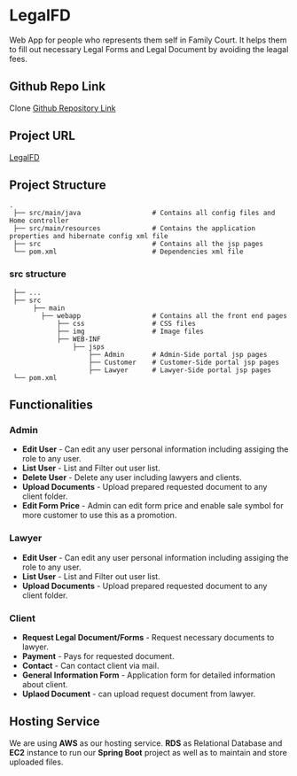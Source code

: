 # LegalFD


Web App for people who represents them self in Family Court. It helps them to fill out necessary Legal Forms and Legal Document by avoiding the leagal fees.

## Github Repo Link

Clone [Github Repository Link](https://github.com/costaccounting/LegalFD.git)

## Project URL

[LegalFD](http://52.15.179.77) 

## Project Structure


```
.
 ├── src/main/java                  # Contains all config files and Home controller
 ├── src/main/resources             # Contains the application properties and hibernate config xml file 
 ├── src                            # Contains all the jsp pages
 └── pom.xml                        # Dependencies xml file
```

### src structure

```
 ├── ...                 
 ├── src                            
      ├── main     
        ├── webapp                  # Contains all the front end pages
            ├── css                 # CSS files
            ├── img                 # Image files
            ├── WEB-INF
                ├── jsps            
                    ├── Admin       # Admin-Side portal jsp pages
                    ├── Customer    # Customer-Side portal jsp pages
                    ├── Lawyer      # Lawyer-Side portal jsp pages                
 └── pom.xml 
```

## Functionalities

### Admin 

* **Edit User** - Can edit any user personal information including assiging the role                 to any user.
* **List User** - List and Filter out user list.
* **Delete User** - Delete any user including lawyers and clients.
* **Upload Documents** - Upload prepared requested document to any client folder.
* **Edit Form Price** - Admin can edit form price and enable sale symbol for more customer to use this as a promotion.

### Lawyer

* **Edit User** - Can edit any user personal information including assiging the role                 to any user.
* **List User** - List and Filter out user list.
* **Upload Documents** - Upload prepared requested document to any client folder.

### Client

* **Request Legal Document/Forms** - Request necessary documents to lawyer.
* **Payment** - Pays for requested document.
* **Contact** - Can contact client via mail. 
* **General Information Form** - Application form for detailed information about client.
* **Uplaod Document** - can upload request document from lawyer.

 ## Hosting Service

 We are using **AWS** as our hosting service. 
 **RDS** as Relational Database and **EC2** instance to run our **Spring Boot** project as well as to maintain and store uploaded files.
